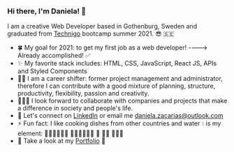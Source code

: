 ### Hi there, I'm Daniela! 👋

I am a creative Web Developer based in Gothenburg, Sweden and graduated from [Technigo](https://www.technigo.io/program) bootcamp summer 2021. 😎 🇸🇪
 
- 🍀   My goal for 2021: to get my first job as a web developer! ----> Already accomplished! ✅
- ✨   My favorite stack includes: HTML, CSS, JavaScript, React JS, APIs and Styled Components 
- 💪🏻   I am a career shifter: former project management and administrator, therefore I can contribute with a good mixture of planning, structure, productivity, flexibility, passion and creativity.
- 🧚🏼‍♀️   I look forward to collaborate with companies and projects that make a difference in society and people's life.
- 💬   Let's connect on [LinkedIn](https://www.linkedin.com/in/danielazacarias/) or email me daniela.zacarias@outlook.com
- ⚡   Fun fact: I like cooking dishes from other countries and water 💧  is my element: 🏄🏻‍♀️🌊🌊🌊  🏊🏻‍♀️🌊🌊🌊  🥽 🐠🐬 🌊🌊🌊
- 💼   Take a look at my [Portfolio](https://www.dannuzak.com/) 👀
